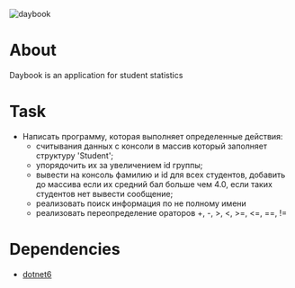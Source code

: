 ![daybook](https://img.shields.io/badge/Daybook-App-orange)

# About
Daybook is an application for student statistics


# Task
* Написать программу, которая выполняет определенные действия:
	* считывания данных с консоли в массив который заполняет структуру 'Student';
	* упорядочить их за увеличением id группы;
	* вывести на консоль фамилию и id для всех студентов, добавить до массива если их средний бал больше чем 4.0, если таких студентов нет вывести сообщение;
	* реализовать поиск информация по не полному имени
	* реализовать переопределение ораторов +, -, >, <, >=, <=, ==, !=


# Dependencies
* [dotnet6](https://dotnet.microsoft.com/download/dotnet/6.0)
